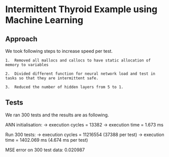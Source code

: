 # Intermittent Thyroid Example using Machine Learning


## Approach 


We took following steps to increase speed per test.

	1.  Removed all mallocs and callocs to have static allocation of memory to variables 

	2.  Divided different function for neural network load and test in tasks so that they are intermittent safe.

	3.  Reduced the number of hidden layers from 5 to 1.

	
## Tests

We ran 300 tests and the results are as following.

ANN initialisation:
-> execution cycles = 13382
-> execution time = 1.673 ms

Run 300 tests:
-> execution cycles = 11216554 (37388 per test)
-> execution time = 1402.069 ms (4.674 ms per test)

MSE error on 300 test data: 0.020987

